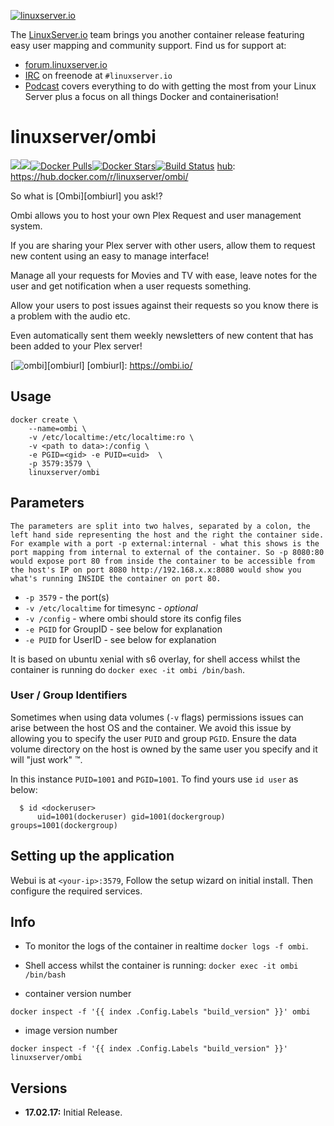 [linuxserverurl]: https://linuxserver.io
[forumurl]: https://forum.linuxserver.io
[ircurl]: https://www.linuxserver.io/irc/
[podcasturl]: https://www.linuxserver.io/podcast/

[![linuxserver.io](https://raw.githubusercontent.com/linuxserver/docker-templates/master/linuxserver.io/img/linuxserver_medium.png)][linuxserverurl]

The [LinuxServer.io][linuxserverurl] team brings you another container release featuring easy user mapping and community support. Find us for support at:
* [forum.linuxserver.io][forumurl]
* [IRC][ircurl] on freenode at `#linuxserver.io`
* [Podcast][podcasturl] covers everything to do with getting the most from your Linux Server plus a focus on all things Docker and containerisation!

# linuxserver/ombi
[![](https://images.microbadger.com/badges/version/linuxserver/ombi.svg)](https://microbadger.com/images/linuxserver/ombi "Get your own version badge on microbadger.com")[![](https://images.microbadger.com/badges/image/linuxserver/ombi.svg)](http://microbadger.com/images/linuxserver/ombi "Get your own image badge on microbadger.com")[![Docker Pulls](https://img.shields.io/docker/pulls/linuxserver/ombi.svg)][hub][![Docker Stars](https://img.shields.io/docker/stars/linuxserver/ombi.svg)][hub][![Build Status](http://jenkins.linuxserver.io:8080/buildStatus/icon?job=Dockers/LinuxServer.io/linuxserver-ombi)](http://jenkins.linuxserver.io:8080/job/Dockers/job/LinuxServer.io/job/linuxserver-ombi/)
[hub]: https://hub.docker.com/r/linuxserver/ombi/

[hub]: https://hub.docker.com/r/linuxserver/ombi/

So what is [Ombi][ombiurl] you ask!?

Ombi allows you to host your own Plex Request and user management system.
 
If you are sharing your Plex server with other users, allow them to request new content using an easy to manage interface! 

Manage all your requests for Movies and TV with ease, leave notes for the user and get notification when a user requests something. 

Allow your users to post issues against their requests so you know there is a problem with the audio etc. 

Even automatically sent them weekly newsletters of new content that has been added to your Plex server!

[![ombi](https://raw.githubusercontent.com/linuxserver/docker-templates/master/linuxserver.io/img/ombi.png)][ombiurl]
[ombiurl]: https://ombi.io/

## Usage

```
docker create \
    --name=ombi \
    -v /etc/localtime:/etc/localtime:ro \
    -v <path to data>:/config \
    -e PGID=<gid> -e PUID=<uid>  \
    -p 3579:3579 \
    linuxserver/ombi
```

## Parameters

`The parameters are split into two halves, separated by a colon, the left hand side representing the host and the right the container side. 
For example with a port -p external:internal - what this shows is the port mapping from internal to external of the container.
So -p 8080:80 would expose port 80 from inside the container to be accessible from the host's IP on port 8080
http://192.168.x.x:8080 would show you what's running INSIDE the container on port 80.`


* `-p 3579` - the port(s)
* `-v /etc/localtime` for timesync - *optional*
* `-v /config` - where ombi should store its config files
* `-e PGID` for GroupID - see below for explanation
* `-e PUID` for UserID - see below for explanation

It is based on ubuntu xenial with s6 overlay, for shell access whilst the container is running do `docker exec -it ombi /bin/bash`.

### User / Group Identifiers

Sometimes when using data volumes (`-v` flags) permissions issues can arise between the host OS and the container. We avoid this issue by allowing you to specify the user `PUID` and group `PGID`. Ensure the data volume directory on the host is owned by the same user you specify and it will "just work" ™.

In this instance `PUID=1001` and `PGID=1001`. To find yours use `id user` as below:

```
  $ id <dockeruser>
      uid=1001(dockeruser) gid=1001(dockergroup) groups=1001(dockergroup)
```

## Setting up the application

Webui is at `<your-ip>:3579`, Follow the setup wizard on initial install.  Then configure the required services.

## Info

* To monitor the logs of the container in realtime `docker logs -f ombi`.
* Shell access whilst the container is running: `docker exec -it ombi /bin/bash`

* container version number 

`docker inspect -f '{{ index .Config.Labels "build_version" }}' ombi`

* image version number

`docker inspect -f '{{ index .Config.Labels "build_version" }}' linuxserver/ombi`

## Versions

+ **17.02.17:** Initial Release.
